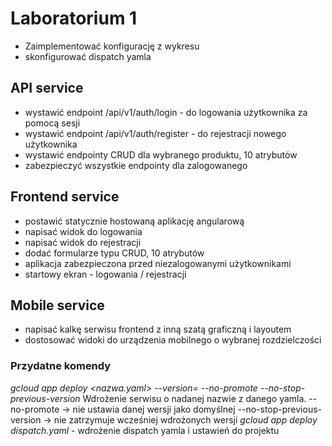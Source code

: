 # Laboratorium 1

* Zaimplementować konfigurację z wykresu
* skonfigurować dispatch yamla

## API service
* wystawić endpoint /api/v1/auth/login - do logowania użytkownika za pomocą sesji
* wystawić endpoint /api/v1/auth/register - do rejestracji nowego użytkownika
* wystawić endpointy CRUD dla wybranego produktu, 10 atrybutów
* zabezpieczyć wszystkie endpointy dla zalogowanego

## Frontend service

* postawić statycznie hostowaną aplikację angularową
* napisać widok do logowania
* napisać widok do rejestracji
* dodać formularze typu CRUD, 10 atrybutów
* aplikacja zabezpieczona przed niezalogowanymi użytkownikami
* startowy ekran - logowania / rejestracji


## Mobile service

* napisać kalkę serwisu frontend z inną szatą graficzną i layoutem
* dostosować widoki do urządzenia mobilnego o wybranej rozdzielczości


### Przydatne komendy

*gcloud app deploy <nazwa.yaml> --version=<nazwa-wersji> --no-promote --no-stop-previous-version*
Wdrożenie serwisu o nadanej nazwie z danego yamla.
--no-promote -> nie ustawia danej wersji jako domyślnej
--no-stop-previous-version -> nie zatrzymuje wcześniej wdrożonych wersji
*gcloud app deploy dispatch.yaml* - wdrożenie dispatch yamla i ustawień do projektu
